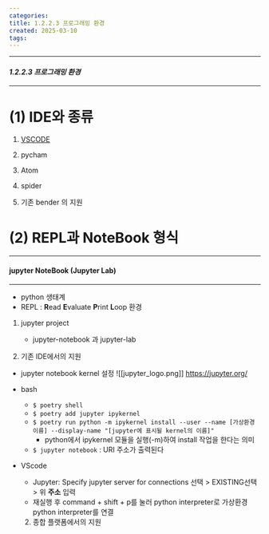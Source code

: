 ```yaml
---
categories: 
title: 1.2.2.3 프로그래밍 환경
created: 2025-03-10
tags:
---
```

---
#### *1.2.2.3 프로그래밍 환경*
---

# (1) IDE와 종류

1) [VSCODE](https://code.visualstudio.com/)

	
2) pycham
3) Atom
4) spider
5) 기존 bender 의 지원



# (2) REPL과 NoteBook 형식

---
#### jupyter NoteBook (Jupyter Lab)
---

- python 생태계
- REPL : **R**ead **E**valuate **P**rint **L**oop 환경

1) jupyter project
	- jupyter-notebook 과  jupyter-lab

2) 기존 IDE에서의 지원

- jupyter notebook kernel 설정
![[jupyter_logo.png]]
	https://jupyter.org/
	
- bash
    - `$ poetry shell`
    - `$ poetry add jupyter ipykernel`
    - `$ poetry run python -m ipykernel install --user --name [가상환경 이름] --display-name "[jupyter에 표시될 kernel의 이름]"`
        - python에서 ipykernel 모듈을 실행(-m)하여 install 작업을 한다는 의미
    - `$ jupyter notebook` : URI 주소가 출력된다

- VScode
    - Jupyter: Specify jupyter server for connections 선택 > EXISTING선택 > 위 **주소** 입력
    - 재실행 후 command + shift + p를 눌러 python interpreter로 가상환경 python interpreter를 연결



	2) 종합 플랫폼에서의 지원

